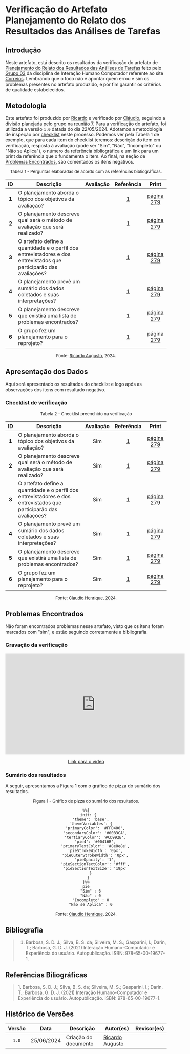 # Verificação do Artefato Planejamento do Relato dos Resultados das Análises de Tarefas

## Introdução

Neste artefato, está descrito os resultados da verificação do artefato de [Planejamento do Relato dos Resultados das Análises de Tarefas](https://interacao-humano-computador.github.io/2024.1-Correios/design_avaliacao/nivel_1/analise_de_tarefas/planejamento_relato_resultados_analise_de_tarefas/) feito pelo [Grupo 03](https://interacao-humano-computador.github.io/2024.1-Correios/) da disciplina de Interação Humano Computador referente ao site [Correios](https://www.correios.com.br/). Lembrando que o foco não é apontar quem errou e sim os problemas presentes no artefato produzido, e por fim garantir os critérios de qualidade estabelecidos.

## Metodologia

Este artefato foi produzido por [Ricardo][RicardoGH] e verificado por [Cláudio][ClaudioGH], seguindo a divisão planejada pelo grupo na [reunião 7](https://interacao-humano-computador.github.io/2024.1-Correios/atas/ata7/). Para a verificação do artefato, foi utilizada a versão `1.0` datada do dia 22/05/2024. Adotamos a metodologia de inspeção por [checklist](#checklist-de-verificacao) neste processo. Podemos ver pela Tabela 1 de exemplo, que para cada item do checklist teremos: descrição do item em verificação, resposta à avaliação (pode ser "Sim", "Não", "Incompleto" ou "Não se Aplica"), o número da referência bibliográfica e um link para um print da referência que o fundamenta o item. Ao final, na seção de [Problemas Encontrados](#problemas-encontrados), são comentados os itens negativos.

<font size="2"><p style="text-align: center">Tabela 1 - Perguntas elaboradas de acordo com as referências bibliográficas.</p></font>

<center>

| ID | Descrição | Avaliação | Referência | Print |
|:--:| --------- | :-------: | :--------: | :---: |
| **1** | O planejamento aborda o tópico dos objetivos da avaliação? |  | <a href="#ref1">1</a> | [página 279](../../../../../assets/prints_verificacao/ricardo/planejrelato1.png) |
| **2** | O planejamento descreve qual será o método de avaliação que será realizado? |  | <a href="#ref1">1</a> | [página 279](../../../../../assets/prints_verificacao/ricardo/planejrelato1.png) |
| **3** | O artefato define a quantidade e o perfil dos entrevistadores e dos entrevistados que participarão das avaliações? |  | <a href="#ref1">1</a> | [página 279](../../../../../assets/prints_verificacao/ricardo/planejrelato1.png) |
| **4** | O planejamento prevê um sumário dos dados coletados e suas interpretações? |  | <a href="#ref1">1</a> | [página 279](../../../../../assets/prints_verificacao/ricardo/planejrelato1.png) |
| **5** | O planejamento descreve que existirá uma lista de problemas encontrados? |  | <a href="#ref1">1</a> | [página 279](../../../../../assets/prints_verificacao/ricardo/planejrelato1.png) |
| **6** | O grupo fez um planejamento para o reprojeto? |  | <a href="#ref1">1</a> | [página 279](../../../../../assets/prints_verificacao/ricardo/planejrelato1.png) |

</center>

<font size="2"><p style="text-align: center">Fonte: [Ricardo Augusto](https://github.com/avmricardo), 2024.</p></font>

## Apresentação dos Dados

Aqui será apresentado os resultados do checklist e logo após as observações dos itens com resultado negativo.

### Checklist de verificação

<font size="2"><p style="text-align: center">Tabela 2 - Checklist preenchido na verificação</p></font>

<center>

| ID | Descrição | Avaliação | Referência | Print |
|:--:| --------- | :-------: | :--------: | :---: |
| **1** | O planejamento aborda o tópico dos objetivos da avaliação? |Sim  | <a href="#ref1">1</a> | [página 279](../../../../../assets/prints_verificacao/ricardo/planejrelato1.png) |
| **2** | O planejamento descreve qual será o método de avaliação que será realizado? |Sim  | <a href="#ref1">1</a> | [página 279](../../../../../assets/prints_verificacao/ricardo/planejrelato1.png) |
| **3** | O artefato define a quantidade e o perfil dos entrevistadores e dos entrevistados que participarão das avaliações? | Sim | <a href="#ref1">1</a> | [página 279](../../../../../assets/prints_verificacao/ricardo/planejrelato1.png) |
| **4** | O planejamento prevê um sumário dos dados coletados e suas interpretações? |  Sim | <a href="#ref1">1</a> | [página 279](../../../../../assets/prints_verificacao/ricardo/planejrelato1.png) |
| **5** | O planejamento descreve que existirá uma lista de problemas encontrados? | Sim | <a href="#ref1">1</a> | [página 279](../../../../../assets/prints_verificacao/ricardo/planejrelato1.png) |
| **6** | O grupo fez um planejamento para o reprojeto? | Sim | <a href="#ref1">1</a> | [página 279](../../../../../assets/prints_verificacao/ricardo/planejrelato1.png) |

</center>

<font size="2"><p style="text-align: center">Fonte: [Claudio Henrique](https://github.com/claudiohsc), 2024.</p></font>


## Problemas Encontrados

Não foram encontrados problemas nesse artefato, visto que os itens foram marcados com "sim", e estão seguindo corretamente a bibliografia.

### Gravação da verificação

<!-- para o iframe do vídeo, bote width = 560 e height = 315 -->

<iframe width="560" height="315" src="https://www.youtube.com/embed/HE-_qiLmeOo?si=9rmCojrTzSjTU3-U" title="YouTube video player" frameborder="0" allow="accelerometer; autoplay; clipboard-write; encrypted-media; gyroscope; picture-in-picture; web-share" referrerpolicy="strict-origin-when-cross-origin" allowfullscreen></iframe>

<p style="text-align: center">
    <a href="https://www.youtube.com/watch?v=HE-_qiLmeOo"> Link para o vídeo </a>
</p>


### Sumário dos resultados

<!-- Conte as quantidade de ocorrencias e coloque no Grafico a quantidade em cada tipo de avaliação (se não ouver incidencia de um tipo como "não se aplica", apague a linha do mesmo)-->
A seguir, apresentamos a Figura 1 com o gráfico de pizza do sumário dos resultados.

<font size="2"><p style="text-align: center">Figura 1 - Gráfico de pizza do sumário dos resultados.</p></font>

<center>

``` mermaid
%%{
  init: {
    'theme': 'base',
    'themeVariables': {
        'primaryColor': '#FFD400',
        'secondaryColor': '#0083CA',
        'tertiaryColor': '#CD992B',
        'pie4': '#00416B',
        'primaryTextColor': '#8e8e8e',
        'pieStrokeWidth': '0px',
        'pieOuterStrokeWidth': '0px',
        'pieOpacity': '1',
        'pieSectionTextColor': '#fff',
        'pieSectionTextSize': '19px'
    }
  }
}%%
pie
    "Sim" : 6
    "Não" : 0
    "Incompleto" : 0
    "Não se Aplica" : 0
```

</center>

<font size="2"><p style="text-align: center">Fonte: [Claudio Henrique][ClaudioGH], 2024.</p></font>

## Bibliografia

> 1. Barbosa, S. D. J.; Silva, B. S. da; Silveira, M. S.; Gasparini, I.; Darin, T.; Barbosa, G. D. J. (2021) Interação Humano-Computador e Experiência do usuário. Autopublicação. ISBN: 978-65-00-19677-1.

## Referências Biliográficas

> 1<a id="ref1">.</a> Barbosa, S. D. J.; Silva, B. S. da; Silveira, M. S.; Gasparini, I.; Darin, T.; Barbosa, G. D. J. (2021) Interação Humano-Computador e Experiência do usuário. Autopublicação. ISBN: 978-65-00-19677-1.

## Histórico de Versões

| Versão | Data | Descrição | Autor(es) | Revisor(es) |
| :----: | :--: | --------- | ----------- | ------ |
| `1.0`  | 25/06/2024 | Criação do documento |[Ricardo Augusto](https://github.com/avmricardo) | []() |

[ClaudioGH]: https://github.com/claudiohsc
[EliasGH]: https://github.com/EliasOliver21
[GabrielBGH]: https://github.com/Bertolazi
[GabrielFGH]: https://github.com/MMcLovin
[PabloGH]: https://github.com/pabloheika
[RicardoGH]: https://www.github.com/avmricardo